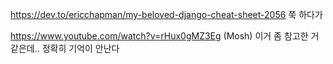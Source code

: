 https://dev.to/ericchapman/my-beloved-django-cheat-sheet-2056 쭉 하다가

https://www.youtube.com/watch?v=rHux0gMZ3Eg (Mosh) 이거 좀 참고한 거 같은데.. 정확히 기억이 안난다
